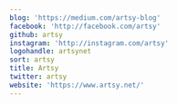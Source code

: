 ```yaml
---
blog: 'https://medium.com/artsy-blog'
facebook: 'http://facebook.com/artsy'
github: artsy
instagram: 'http://instagram.com/artsy'
logohandle: artsynet
sort: artsy
title: Artsy
twitter: artsy
website: 'https://www.artsy.net/'
---
```

